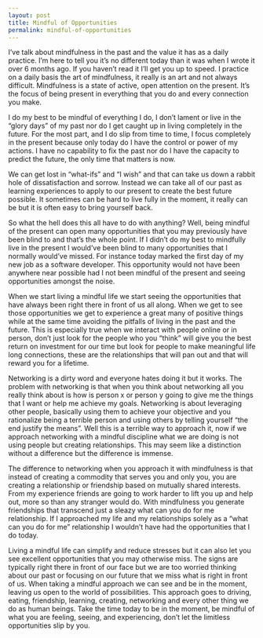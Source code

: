 ```yaml
---
layout: post
title: Mindful of Opportunities
permalink: mindful-of-opportunities
---
```




I’ve talk about mindfulness in the past and the value it has as a daily practice. I’m here to tell you it’s no different today than it was when I wrote it over 6 months ago. If you haven’t read it I’ll get you up to speed. I practice on a daily basis the art of mindfulness, it really is an art and not always difficult. Mindfulness is a state of active, open attention on the present. It’s the focus of being present in everything that you do and every connection you make.

I do my best to be mindful of everything I do, I don’t lament or live in the “glory days” of my past nor do I get caught up in living completely in the future. For the most part, and I do slip from time to time, I focus completely in the present because only today do I have the control or power of my actions. I have no capability to fix the past nor do I have the capacity to predict the future, the only time that matters is now.

We can get lost in “what-ifs” and “I wish” and that can take us down a rabbit hole of dissatisfaction and sorrow. Instead we can take all of our past as learning experiences to apply to our present to create the best future possible. It sometimes can be hard to live fully in the moment, it really can be but it is often easy to bring yourself back.

So what the hell does this all have to do with anything? Well, being mindful of the present can open many opportunities that you may previously have been blind to and that’s the whole point. If I didn’t do my best to mindfully live in the present I would’ve been blind to many opportunities that I normally would’ve missed. For instance today marked the first day of my new job as a software developer. This opportunity would not have been anywhere near possible had I not been mindful of the present and seeing opportunities amongst the noise.

When we start living a mindful life we start seeing the opportunities that have always been right there in front of us all along. When we get to see those opportunities we get to experience a great many of positive things while at the same time avoiding the pitfalls of living in the past and the future. This is especially true when we interact with people online or in person, don’t just look for the people who you “think” will give you the best return on investment for our time but look for people to make meaningful life long connections, these are the relationships that will pan out and that will reward you for a lifetime.

Networking is a dirty word and everyone hates doing it but it works. The problem with networking is that when you think about networking all you really think about is how is person x or person y going to give me the things that I want or help me achieve my goals. Networking is about leveraging other people, basically using them to achieve your objective and you rationalize being a terrible person and using others by telling yourself “the end justify the means”. Well this is a terrible way to approach it, now if we approach networking with a mindful discipline what we are doing is not using people but creating relationships. This may seem like a distinction without a difference but the difference is immense.

The difference to networking when you approach it with mindfulness is that instead of creating a commodity that serves you and only you, you are creating a relationship or friendship based on mutually shared interests. From my experience friends are going to work harder to lift you up and help out, more so than any stranger would do. With mindfulness you generate friendships that transcend just a sleazy what can you do for me relationship. If I approached my life and my relationships solely as a “what can you do for me” relationship I wouldn’t have had the opportunities that I do today.

Living a mindful life can simplify and reduce stresses but it can also let you see excellent opportunities that you may otherwise miss. The signs are typically right there in front of our face but we are too worried thinking about our past or focusing on our future that we miss what is right in front of us. When taking a mindful approach we can see and be in the moment, leaving us open to the world of possibilities. This approach goes to driving, eating, friendship, learning, creating, networking and every other thing we do as human beings. Take the time today to be in the moment, be mindful of what you are feeling, seeing, and experiencing, don’t let the limitless opportunities slip by you.
